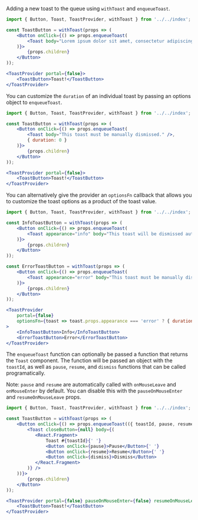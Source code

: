 Adding a new toast to the queue using `withToast` and `enqueueToast`.

```jsx
import { Button, Toast, ToastProvider, withToast } from '../../index';

const ToastButton = withToast(props => (
    <Button onClick={() => props.enqueueToast(
        <Toast body="Lorem ipsum dolor sit amet, consectetur adipiscing elit." />
    )}>
        {props.children}
    </Button>
));

<ToastProvider portal={false}>
    <ToastButton>Toast!</ToastButton>
</ToastProvider>
```

You can customize the `duration` of an individual toast by passing an options object to `enqueueToast`.

```jsx
import { Button, Toast, ToastProvider, withToast } from '../../index';

const ToastButton = withToast(props => (
    <Button onClick={() => props.enqueueToast(
        <Toast body="This toast must be manually dismissed." />,
        { duration: 0 }
    )}>
        {props.children}
    </Button>
));

<ToastProvider portal={false}>
    <ToastButton>Toast!</ToastButton>
</ToastProvider>
```

You can alternatively give the provider an `optionsFn` callback that allows you to customize the toast
options as a product of the toast value.

```jsx
import { Button, Toast, ToastProvider, withToast } from '../../index';

const InfoToastButton = withToast(props => (
    <Button onClick={() => props.enqueueToast(
        <Toast appearance="info" body="This toast will be dismissed automatically." />
    )}>
        {props.children}
    </Button>
));

const ErrorToastButton = withToast(props => (
    <Button onClick={() => props.enqueueToast(
        <Toast appearance="error" body="This toast must be manually dismissed." />
    )}>
        {props.children}
    </Button>
));

<ToastProvider
    portal={false}
    optionsFn={toast => toast.props.appearance === 'error' ? { duration: 0 } : {}}
>
    <InfoToastButton>Info</InfoToastButton>
    <ErrorToastButton>Error</ErrorToastButton>
</ToastProvider>
```

The `enqueueToast` function can optionally be passed a function that returns the `Toast` component.
The function will be passed an object with the `toastId`, as well as `pause`, `resume`, and `dismiss` functions
that can be called programatically.

Note: `pause` and `resume` are automatically called with `onMouseLeave` and `onMouseEnter` by default.
You can disable this with the `pauseOnMouseEnter` and `resumeOnMouseLeave` props.

```jsx
import { Button, Toast, ToastProvider, withToast } from '../../index';

const ToastButton = withToast(props => (
    <Button onClick={() => props.enqueueToast(({ toastId, pause, resume, dismiss }) => (
        <Toast closeButton={null} body={(
           <React.Fragment>
               Toast #{toastId}{' '}
               <Button onClick={pause}>Pause</Button>{' '}
               <Button onClick={resume}>Resume</Button>{' '}
               <Button onClick={dismiss}>Dismiss</Button>
           </React.Fragment>
        )} />
    ))}>
        {props.children}
    </Button>
));

<ToastProvider portal={false} pauseOnMouseEnter={false} resumeOnMouseLeave={false}>
    <ToastButton>Toast!</ToastButton>
</ToastProvider>
```
